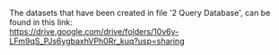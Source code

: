 The datasets that have been created in file '2 Query Database', can be found in this link:
<br>
https://drive.google.com/drive/folders/10v6y-LFm9qS_PJs6ygbaxhVPh0Rr_kuq?usp=sharing

